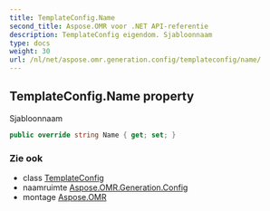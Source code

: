 ```yaml
---
title: TemplateConfig.Name
second_title: Aspose.OMR voor .NET API-referentie
description: TemplateConfig eigendom. Sjabloonnaam
type: docs
weight: 30
url: /nl/net/aspose.omr.generation.config/templateconfig/name/
---
```

## TemplateConfig.Name property

Sjabloonnaam

```csharp
public override string Name { get; set; }
```

### Zie ook

* class [TemplateConfig](../)
* naamruimte [Aspose.OMR.Generation.Config](../../templateconfig/)
* montage [Aspose.OMR](../../../)


